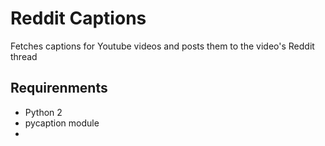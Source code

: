 # Reddit Captions
Fetches captions for Youtube videos and posts them to the video's Reddit thread

## Requirenments
- Python 2
- pycaption module
- [This repository]: https://github.com/Mimerme/youtube-dl
